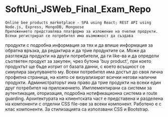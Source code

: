 # SoftUni_JSWeb_Final_Exam_Repo
    Online bee products marketplace - SPA using React; REST API using Node.js, Express, MongoDB, Mongoose
    Приложението представлява платформа за изложение на пчелни продукти. Всеки регистрирал се потребител има възможност да създава
продукти с подробна информация за тях и да впише информация за обратна връзка, да редактира и да трие продуктите си. Може да разглежда продукти на други потребители, да ги like-ва и да определи съответен продукт за закупен, чрез бутона 'buy product', при което продуктът ще бъде изтрит от базата данни, с което всъщност се симулира закупуването му. Всеки потребител има достъп до своя лична профилна страница, на която се визуализират всички негови налични продукти. Администраторът има право да трие продукти на всеки един друг потребител на приложението. 
    Имплементирани са системи за аутентикация, оторизация, подробна нотификационна система и route guarding. 
    Архитектурата на клиентската част е представена и разделена на компоненти с отделни CSS file-ове за всеки компонент. 
Работено е с клас компоненти.
    За стилизацията са използвани CSS и Bootstrap.
